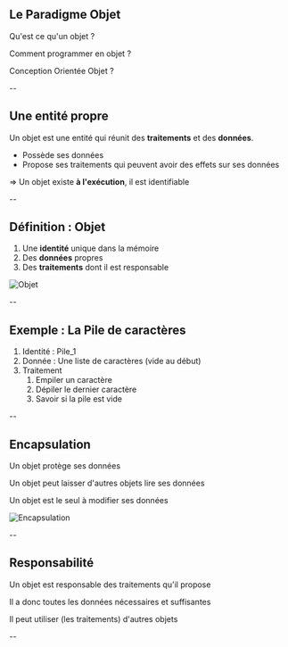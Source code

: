 ## Le Paradigme Objet 

Qu'est ce qu'un objet ?

Comment programmer en objet  ?

Conception Orientée Objet ?

--

## Une entité propre

Un objet est une entité qui réunit des **traitements** et des **données**.

* Possède ses données
* Propose ses traitements qui peuvent avoir des effets sur ses données

=> Un objet existe **à l'exécution**, il est identifiable

--

## Définition : Objet

1. Une **identité** unique dans la mémoire
2. Des **données** propres 
3. Des **traitements** dont il est responsable

![Objet](prog/images/object/object.png)<!-- .element: class="stretch" style="max-width: 50%;" -->

--

## Exemple : La Pile de caractères

1. Identité : Pile_1
2. Donnée : Une liste de caractères (vide au début)
3. Traitement
   1. Empiler un caractère
   2. Dépiler le dernier caractère
   3. Savoir si la pile est vide

--

## Encapsulation 

Un objet protège ses données 

Un objet peut laisser d'autres objets lire ses données

Un objet est le seul à modifier ses données

![Encapsulation](prog/images/object/objet_encapsulation.png)<!-- .element: class="stretch" style="max-width: 50%;" -->

--

## Responsabilité

Un objet est responsable des traitements qu'il propose

Il a donc toutes les données nécessaires et suffisantes

Il peut utiliser (les traitements) d'autres objets

--
